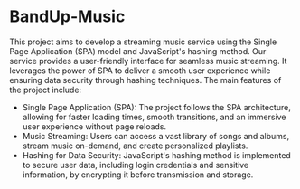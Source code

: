 # BandUp-Music

This project aims to develop a streaming music service using the Single Page Application (SPA) model and JavaScript's hashing method. Our service provides a user-friendly interface for seamless music streaming. It leverages the power of SPA to deliver a smooth user experience while ensuring data security through hashing techniques.
The main features of the project include:
- Single Page Application (SPA): The project follows the SPA architecture, allowing for faster loading times, smooth transitions, and an immersive user experience without page reloads.
- Music Streaming: Users can access a vast library of songs and albums, stream music on-demand, and create personalized playlists.
- Hashing for Data Security: JavaScript's hashing method is implemented to secure user data, including login credentials and sensitive information, by encrypting it before transmission and storage.
